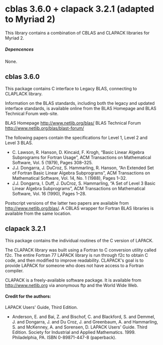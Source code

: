# cblas 3.6.0 + clapack 3.2.1 (adapted to Myriad 2)

This library contains a combination of CBLAS and CLAPACK libraries for Myriad 2.

##### Depencences

None.

## cblas 3.6.0

This package contains C interface to Legacy BLAS, connecting to CLAPLACK library.

Information on the BLAS standards, including both the legacy and updated interface standards, is available online from the BLAS Homepage and BLAS Technical Forum web-site.

BLAS Homepage
http://www.netlib.org/blas/
BLAS Technical Forum
http://www.netlib.org/blas/blast-forum/

The following papers contain the specifications for Level 1, Level 2 and Level 3 BLAS.

- C. Lawson, R. Hanson, D. Kincaid, F. Krogh, “Basic Linear Algebra Subprograms for Fortran Usage”, ACM Transactions on Mathematical Software, Vol. 5 (1979), Pages 308–325.
- J.J. Dongarra, J. DuCroz, S. Hammarling, R. Hanson, “An Extended Set of Fortran Basic Linear Algebra Subprograms”, ACM Transactions on Mathematical Software, Vol. 14, No. 1 (1988), Pages 1–32.
- J.J. Dongarra, I. Duff, J. DuCroz, S. Hammarling, “A Set of Level 3 Basic Linear Algebra Subprograms”, ACM Transactions on Mathematical Software, Vol. 16 (1990), Pages 1–28. 

Postscript versions of the latter two papers are available from http://www.netlib.org/blas/. A CBLAS wrapper for Fortran BLAS libraries is available from the same location.

## clapack 3.2.1

This package contains the individual routines of the C version of LAPACK.

The CLAPACK library was built using a Fortran to C conversion utility called f2c.  The entire Fortran 77 LAPACK library is run through f2c to obtain C code, and then modified to improve readability.  CLAPACK's goal is to provide LAPACK for someone who does not have access to a Fortran compiler.

CLAPACK is a freely-available software package. It is available from http://www.netlib.org via anonymous ftp and the World Wide Web.

#### Credit for the authors:

LAPACK Users' Guide, Third Edition. 

- Anderson, E. and Bai, Z. and Bischof, C. and Blackford, S. and Demmel, J. and Dongarra, J. and Du Croz, J. and Greenbaum, A. and Hammarling, S. and McKenney, A. and Sorensen, D. LAPACK Users' Guide. Third Edition. Society for Industrial and Applied Mathematics. 1999. Philadelphia, PA. ISBN 0-89871-447-8 (paperback).

